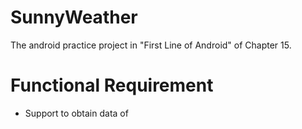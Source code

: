 # SunnyWeather

The android practice project in "First Line of Android" of Chapter 15.

# Functional Requirement

- Support to obtain data of
